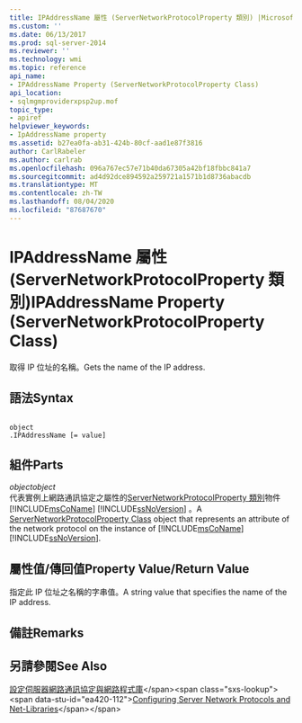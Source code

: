 ```yaml
---
title: IPAddressName 屬性 (ServerNetworkProtocolProperty 類別) |Microsoft Docs
ms.custom: ''
ms.date: 06/13/2017
ms.prod: sql-server-2014
ms.reviewer: ''
ms.technology: wmi
ms.topic: reference
api_name:
- IPAddressName Property (ServerNetworkProtocolProperty Class)
api_location:
- sqlmgmproviderxpsp2up.mof
topic_type:
- apiref
helpviewer_keywords:
- IpAddressName property
ms.assetid: b27ea0fa-ab31-424b-80cf-aad1e87f3816
author: CarlRabeler
ms.author: carlrab
ms.openlocfilehash: 096a767ec57e71b40da67305a42bf18fbbc841a7
ms.sourcegitcommit: ad4d92dce894592a259721a1571b1d8736abacdb
ms.translationtype: MT
ms.contentlocale: zh-TW
ms.lasthandoff: 08/04/2020
ms.locfileid: "87687670"
---
```

# <a name="ipaddressname-property-servernetworkprotocolproperty-class"></a><span data-ttu-id="ea420-102">IPAddressName 屬性 (ServerNetworkProtocolProperty 類別)</span><span class="sxs-lookup"><span data-stu-id="ea420-102">IPAddressName Property (ServerNetworkProtocolProperty Class)</span></span>
  <span data-ttu-id="ea420-103">取得 IP 位址的名稱。</span><span class="sxs-lookup"><span data-stu-id="ea420-103">Gets the name of the IP address.</span></span>  
  
## <a name="syntax"></a><span data-ttu-id="ea420-104">語法</span><span class="sxs-lookup"><span data-stu-id="ea420-104">Syntax</span></span>  
  
```  
  
object  
.IPAddressName [= value]  
```  
  
## <a name="parts"></a><span data-ttu-id="ea420-105">組件</span><span class="sxs-lookup"><span data-stu-id="ea420-105">Parts</span></span>  
 <span data-ttu-id="ea420-106">*object*</span><span class="sxs-lookup"><span data-stu-id="ea420-106">*object*</span></span>  
 <span data-ttu-id="ea420-107">代表實例上網路通訊協定之屬性的[ServerNetworkProtocolProperty 類別](servernetworkprotocolproperty-class.md)物件 [!INCLUDE[msCoName](../../../includes/msconame-md.md)] [!INCLUDE[ssNoVersion](../../../includes/ssnoversion-md.md)] 。</span><span class="sxs-lookup"><span data-stu-id="ea420-107">A [ServerNetworkProtocolProperty Class](servernetworkprotocolproperty-class.md) object that represents an attribute of the network protocol on the instance of [!INCLUDE[msCoName](../../../includes/msconame-md.md)] [!INCLUDE[ssNoVersion](../../../includes/ssnoversion-md.md)].</span></span>  
  
## <a name="property-valuereturn-value"></a><span data-ttu-id="ea420-108">屬性值/傳回值</span><span class="sxs-lookup"><span data-stu-id="ea420-108">Property Value/Return Value</span></span>  
 <span data-ttu-id="ea420-109">指定此 IP 位址之名稱的字串值。</span><span class="sxs-lookup"><span data-stu-id="ea420-109">A string value that specifies the name of the IP address.</span></span>  
  
## <a name="remarks"></a><span data-ttu-id="ea420-110">備註</span><span class="sxs-lookup"><span data-stu-id="ea420-110">Remarks</span></span>  
  
## <a name="see-also"></a><span data-ttu-id="ea420-111">另請參閱</span><span class="sxs-lookup"><span data-stu-id="ea420-111">See Also</span></span>  
 <span data-ttu-id="ea420-112">[設定伺服器網路通訊協定與網路程式庫](https://msdn.microsoft.com/library/ms177485\(v=sql.100\).aspx)</span><span class="sxs-lookup"><span data-stu-id="ea420-112">[Configuring Server Network Protocols and Net-Libraries](https://msdn.microsoft.com/library/ms177485\(v=sql.100\).aspx)</span></span>  
  
  
